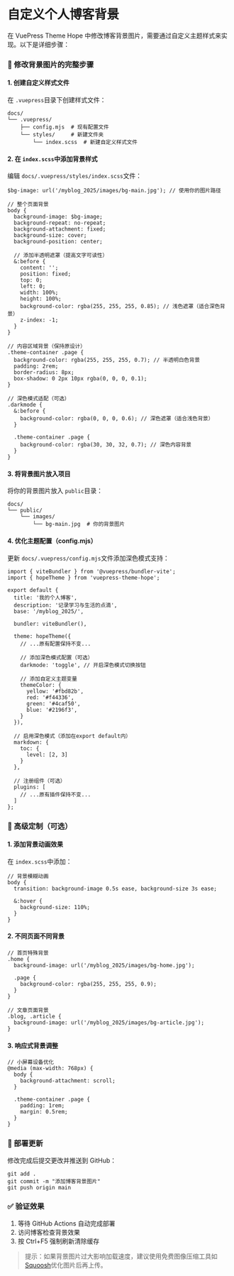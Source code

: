 # 自定义个人博客背景

在 VuePress Theme Hope 中修改博客背景图片，需要通过自定义主题样式来实现。以下是详细步骤：

### 🔧 修改背景图片的完整步骤

#### 1. **创建自定义样式文件**

在 `.vuepress`目录下创建样式文件：

```
docs/
└── .vuepress/
    ├── config.mjs  # 现有配置文件
    └── styles/     # 新建文件夹
        └── index.scss  # 新建自定义样式文件
```

#### 2. **在 `index.scss`中添加背景样式**

编辑 `docs/.vuepress/styles/index.scss`文件：

```
$bg-image: url('/myblog_2025/images/bg-main.jpg'); // 使用你的图片路径

// 整个页面背景
body {
  background-image: $bg-image;
  background-repeat: no-repeat;
  background-attachment: fixed;
  background-size: cover;
  background-position: center;
  
  // 添加半透明遮罩（提高文字可读性）
  &:before {
    content: '';
    position: fixed;
    top: 0;
    left: 0;
    width: 100%;
    height: 100%;
    background-color: rgba(255, 255, 255, 0.85); // 浅色遮罩（适合深色背景）
    z-index: -1;
  }
}

// 内容区域背景（保持原设计）
.theme-container .page {
  background-color: rgba(255, 255, 255, 0.7); // 半透明白色背景
  padding: 2rem;
  border-radius: 8px;
  box-shadow: 0 2px 10px rgba(0, 0, 0, 0.1);
}

// 深色模式适配（可选）
.darkmode {
  &:before {
    background-color: rgba(0, 0, 0, 0.6); // 深色遮罩（适合浅色背景）
  }
  
  .theme-container .page {
    background-color: rgba(30, 30, 32, 0.7); // 深色内容背景
  }
}
```

#### 3. **将背景图片放入项目**

将你的背景图片放入 `public`目录：

```
docs/
└── public/
    └── images/
        └── bg-main.jpg  # 你的背景图片
```

#### 4. **优化主题配置（config.mjs）**

更新 `docs/.vuepress/config.mjs`文件添加深色模式支持：

```
import { viteBundler } from '@vuepress/bundler-vite';
import { hopeTheme } from 'vuepress-theme-hope';

export default {
  title: '我的个人博客',
  description: '记录学习与生活的点滴',
  base: '/myblog_2025/',
  
  bundler: viteBundler(),
  
  theme: hopeTheme({
    // ...原有配置保持不变...
    
    // 添加深色模式配置（可选）
    darkmode: 'toggle', // 开启深色模式切换按钮
    
    // 添加自定义主题变量
    themeColor: {
      yellow: '#fbd82b',
      red: '#f44336',
      green: '#4caf50',
      blue: '#2196f3',
    }
  }),
  
  // 启用深色模式（添加在export default内）
  markdown: {
    toc: {
      level: [2, 3]
    }
  },
  
  // 注册组件（可选）
  plugins: [
    // ...原有插件保持不变...
  ]
};
```

### 🌈 高级定制（可选）

#### 1. **添加背景动画效果**

在 `index.scss`中添加：

```
// 背景模糊动画
body {
  transition: background-image 0.5s ease, background-size 3s ease;
  
  &:hover {
    background-size: 110%;
  }
}
```

#### 2. **不同页面不同背景**

```
// 首页特殊背景
.home {
  background-image: url('/myblog_2025/images/bg-home.jpg');
  
  .page {
    background-color: rgba(255, 255, 255, 0.9);
  }
}

// 文章页面背景
.blog, .article {
  background-image: url('/myblog_2025/images/bg-article.jpg');
}
```

#### 3. **响应式背景调整**

```
// 小屏幕设备优化
@media (max-width: 768px) {
  body {
    background-attachment: scroll;
  }
  
  .theme-container .page {
    padding: 1rem;
    margin: 0.5rem;
  }
}
```

### 🔄 部署更新

修改完成后提交更改并推送到 GitHub：

```
git add .
git commit -m "添加博客背景图片"
git push origin main
```

### ✅ 验证效果

1. 等待 GitHub Actions 自动完成部署
2. 访问博客检查背景效果
3. 按 Ctrl+F5 强制刷新清除缓存

> 提示：如果背景图片过大影响加载速度，建议使用免费图像压缩工具如 [Squoosh](https://squoosh.app/)优化图片后再上传。
